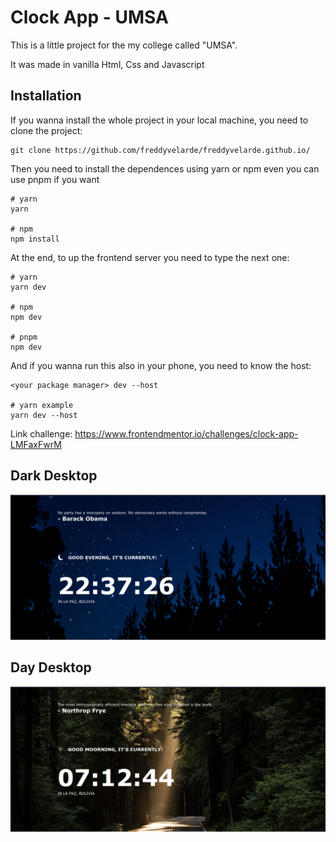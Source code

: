 # Clock App - UMSA

This is a little project for the my college called "UMSA".

It was made in vanilla Html, Css and Javascript

## Installation

If you wanna install the whole project in your local machine, you need to
clone the project:

```shell
git clone https://github.com/freddyvelarde/freddyvelarde.github.io/
```

Then you need to install the dependences using yarn or npm even you can use pnpm if you want

```shell
# yarn
yarn

# npm
npm install

```

At the end, to up the frontend server you need to type the next one:

```shell
# yarn
yarn dev

# npm
npm dev

# pnpm
npm dev

```

And if you wanna run this also in your phone, you need to know the host:

```shell
<your package manager> dev --host

# yarn example
yarn dev --host
```

Link challenge: https://www.frontendmentor.io/challenges/clock-app-LMFaxFwrM

## Dark Desktop

![](./src/assets/dark-desktop.png)

## Day Desktop

![image](./src/assets/day-desktop.png)
